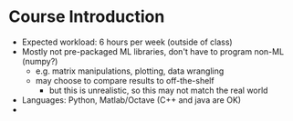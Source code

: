 # Course Introduction

- Expected workload: 6 hours per week (outside of class)
- Mostly not pre-packaged ML libraries, don't have to program non-ML (numpy?)
    - e.g. matrix manipulations, plotting, data wrangling
    - may choose to compare results to off-the-shelf
        - but this is unrealistic, so this may not match the real world
- Languages: Python, Matlab/Octave (C++ and java are OK)
- 
